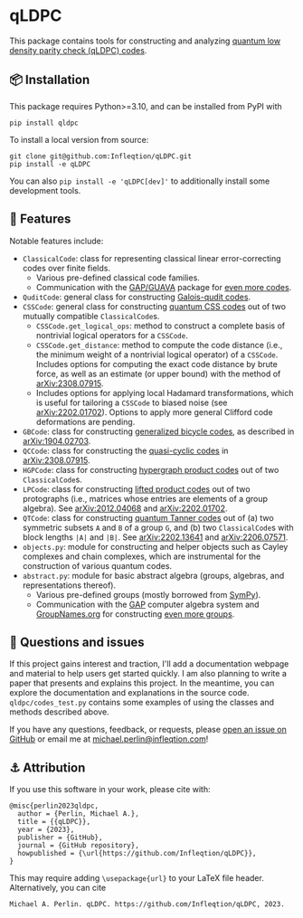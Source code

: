 # qLDPC

This package contains tools for constructing and analyzing [quantum low density parity check (qLDPC) codes](https://errorcorrectionzoo.org/c/qldpc).

## 📦 Installation

This package requires Python>=3.10, and can be installed from PyPI with
```
pip install qldpc
```
To install a local version from source:
```
git clone git@github.com:Infleqtion/qLDPC.git
pip install -e qLDPC
```
You can also `pip install -e 'qLDPC[dev]'` to additionally install some development tools.

## 🚀 Features

Notable features include:
- `ClassicalCode`: class for representing classical linear error-correcting codes over finite fields.
  - Various pre-defined classical code families.
  - Communication with the [GAP/GUAVA](https://www.gap-system.org/Packages/guava.html) package for [even more codes](https://docs.gap-system.org/pkg/guava/doc/chap5.html).
- `QuditCode`: general class for constructing [Galois-qudit codes](https://errorcorrectionzoo.org/c/galois_into_galois).
- `CSSCode`: general class for constructing [quantum CSS codes](https://errorcorrectionzoo.org/c/css) out of two mutually compatible `ClassicalCode`s.
  - `CSSCode.get_logical_ops`: method to construct a complete basis of nontrivial logical operators for a `CSSCode`.
  - `CSSCode.get_distance`: method to compute the code distance (i.e., the minimum weight of a nontrivial logical operator) of a `CSSCode`.  Includes options for computing the exact code distance by brute force, as well as an estimate (or upper bound) with the method of [arXiv:2308.07915](https://arxiv.org/abs/2308.07915).
  - Includes options for applying local Hadamard transformations, which is useful for tailoring a `CSSCode` to biased noise (see [arXiv:2202.01702](https://arxiv.org/abs/2202.01702)).  Options to apply more general Clifford code deformations are pending.
- `GBCode`: class for constructing [generalized bicycle codes](https://errorcorrectionzoo.org/c/generalized_bicycle), as described in [arXiv:1904.02703](https://arxiv.org/abs/1904.02703).
- `QCCode`: class for constructing the [quasi-cyclic codes](https://errorcorrectionzoo.org/c/quantum_quasi_cyclic) in [arXiv:2308.07915](https://arxiv.org/abs/2308.07915).
- `HGPCode`: class for constructing [hypergraph product codes](https://errorcorrectionzoo.org/c/hypergraph_product) out of two `ClassicalCode`s.
- `LPCode`: class for constructing [lifted product codes](https://errorcorrectionzoo.org/c/lifted_product) out of two protographs (i.e., matrices whose entries are elements of a group algebra).  See [arXiv:2012.04068](https://arxiv.org/abs/2012.04068) and [arXiv:2202.01702](https://arxiv.org/abs/2202.01702).
- `QTCode`: class for constructing [quantum Tanner codes](https://errorcorrectionzoo.org/c/quantum_tanner) out of (a) two symmetric subsets `A` and `B` of a group `G`, and (b) two `ClassicalCode`s with block lengths `|A|` and `|B|`.  See [arXiv:2202.13641](https://arxiv.org/abs/2202.13641) and [arXiv:2206.07571](https://arxiv.org/abs/2206.07571).
- `objects.py`: module for constructing and helper objects such as Cayley complexes and chain complexes, which are instrumental for the construction of various quantum codes.
- `abstract.py`: module for basic abstract algebra (groups, algebras, and representations thereof).
  - Various pre-defined groups (mostly borrowed from [SymPy](https://docs.sympy.org/latest/modules/combinatorics/named_groups.html)).
  - Communication with the [GAP](https://www.gap-system.org/) computer algebra system and [GroupNames.org](https://people.maths.bris.ac.uk/~matyd/GroupNames/) for constructing [even more groups](https://docs.gap-system.org/doc/ref/chap50.html).

## 🤔 Questions and issues

If this project gains interest and traction, I'll add a documentation webpage and material to help users get started quickly.  I am also planning to write a paper that presents and explains this project.  In the meantime, you can explore the documentation and explanations in the source code.  `qldpc/codes_test.py` contains some examples of using the classes and methods described above.

If you have any questions, feedback, or requests, please [open an issue on GitHub](https://github.com/Infleqtion/qLDPC/issues/new) or email me at [michael.perlin@infleqtion.com](mailto:michael.perlin@infleqtion.com)!

## ⚓ Attribution

If you use this software in your work, please cite with:
```
@misc{perlin2023qldpc,
  author = {Perlin, Michael A.},
  title = {{qLDPC}},
  year = {2023},
  publisher = {GitHub},
  journal = {GitHub repository},
  howpublished = {\url{https://github.com/Infleqtion/qLDPC}},
}
```
This may require adding `\usepackage{url}` to your LaTeX file header.  Alternatively, you can cite
```
Michael A. Perlin. qLDPC. https://github.com/Infleqtion/qLDPC, 2023.
```
